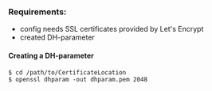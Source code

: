 ### Requirements:

* config needs SSL certificates provided by Let's Encrypt
* created DH-parameter

#### Creating a DH-parameter

```
$ cd /path/to/CertificateLocation
$ openssl dhparam -out dhparam.pem 2048
```
